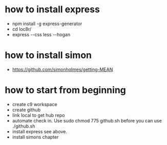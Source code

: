 # how to install express
* npm install -g express-generator
* cd loc8r/
* express --css less --hogan

# how to install simon
* https://github.com/simonholmes/getting-MEAN

# how to start from beginning
* create c9 workspace
* create github
* link local to get hub repo
* automate check in. Use sudo chmod 775 github.sh before you can use ./github.sh
* install express see above.
* install simons chapter